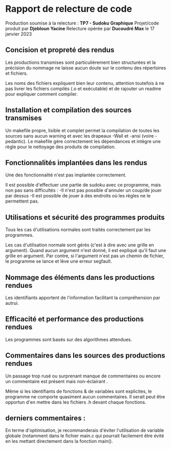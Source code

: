 
# Rapport de relecture de code

Production soumise à la relecture : **TP7 - Sudoku Graphique**
Projet/code produit par **Djebloun Yacine**
Relecture opérée par **Ducoudré Max** le 17 janvier 2023

## Concision et propreté des rendus

Les productions transmises sont particulièrement bien structurées et la précision du nommage 
ne laisse aucun doute sur le contenu des répertoires et fichiers.

Les noms des fichiers expliquent bien leur contenu, attention toutefois à ne pas livrer les fichiers compilés (.o et exécutable) et de rajouter un readme pour expliquer comment compiler.  

## Installation et compilation des sources transmises

Un makefile propre, lisible et complet permet la compilation de toutes les sources sans aucun warning 
et avec les drapeaux -Wall et -ansi (voire -pedantic). Le makefile gère correctement les dépendances 
et intègre une règle pour le nettoyage des produits de compilation.

## Fonctionnalités implantées dans les rendus

Une des fonctionnalité n'est pas implantée correctement.

Il est possible d'effectuer une partie de sudoku avec ce programme, mais non pas sans difficultés :
-Il n'est pas possible d'annuler un coup/de jouer par dessus
-Il est possible de jouer à des endroits où les règles ne le permettent pas.

## Utilisations et sécurité des programmes produits

Tous les cas d'utilisations normales sont traités correctement par les programmes.

Les cas d'utilisation normale sont gérés (c'est à dire avec une grille en argument).
Quand aucun argument n'est donné, il est expliqué qu'il faut une grille en argument.
Par contre, si l'argument n'est pas un chemin de fichier, le programme se lance et lève une erreur segfault.

## Nommage des éléments dans les productions rendues

Les identifiants apportent de l'information facilitant la compréhension par autrui.

## Efficacité et performance des productions rendues

Les programmes sont basés sur des algorithmes attendues.

## Commentaires dans les sources des productions rendues

Un passage trop rusé ou surprenant manque de commentaires ou encore un commentaire est présent mais non-éclairant .

Même si les identifiants de fonctions & de variables sont explicites, le programme ne comporte quasiment aucun commentaires.
Il serait peut être opportun d'en mettre dans les fichiers .h devant chaque fonctions.


## derniers commentaires :

En terme d'optimisation, je recommanderais d'éviter l'utilisation de variable globale (notamment dans le fichier main.c qui pourrait facilement être évité en les mettant directement dans la fonction main().

